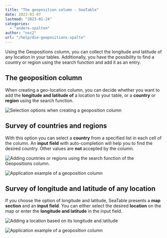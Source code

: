```yaml
---
title: "The geoposition column - SeaTable"
date: 2023-01-07
lastmod: "2023-01-24"
categories: 
  - "andere-spalten"
author: "nsc2"
url: "/help/die-geopositions-spalte"
---
```


Using the Geopositions column, you can collect the longitude and latitude of any location in your tables. Additionally, you have the possibility to find a country or region using the search function and add it as an entry.

## The geoposition column

When creating a geo-location column, you can decide whether you want to add the **longitude and latitude of** a location to your table, or a **country** or **region** using the search function.

![Selection options when creating a geoposition column](https://seatable.io/wp-content/uploads/2023/01/Optionen-beim-Erstellen-einer-Geopositionsspalte.png)

## Survey of countries and regions

With this option you can select a **country** from a specified list in each cell of the column. An **input field** with auto-completion will help you to find the desired country. Other values are **not** accepted by the column.

![Adding countries or regions using the search function of the Geopositions column.](https://seatable.io/wp-content/uploads/2023/01/Erhebung-von-Laendern.png)

![Application example of a geoposition column](https://seatable.io/wp-content/uploads/2023/01/Beispiel-Geopositions-Spalte-1.png)

## Survey of longitude and latitude of any location

If you choose the option of longitude and latitude, SeaTable presents a **map section** and an **input field**. You can either select the desired **location** on the map or enter the **longitude and latitude** in the input field.

![Adding a location based on its longitude and latitude ](https://seatable.io/wp-content/uploads/2023/01/Erhebung-von-Laengen-und-Breitengraden.png)

![Application example of a geoposition column](https://seatable.io/wp-content/uploads/2023/01/Beispiel-2-Geopositionsspalte.png)
